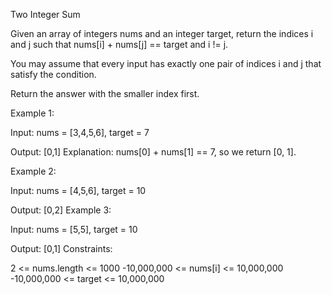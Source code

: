Two Integer Sum

Given an array of integers nums and an integer target, return the indices i and j such that nums[i] + nums[j] == target and i != j.

You may assume that every input has exactly one pair of indices i and j that satisfy the condition.

Return the answer with the smaller index first.

Example 1:

Input: 
nums = [3,4,5,6], target = 7

Output: [0,1]
Explanation: nums[0] + nums[1] == 7, so we return [0, 1].

Example 2:

Input: nums = [4,5,6], target = 10

Output: [0,2]
Example 3:

Input: nums = [5,5], target = 10

Output: [0,1]
Constraints:

2 <= nums.length <= 1000
-10,000,000 <= nums[i] <= 10,000,000
-10,000,000 <= target <= 10,000,000
